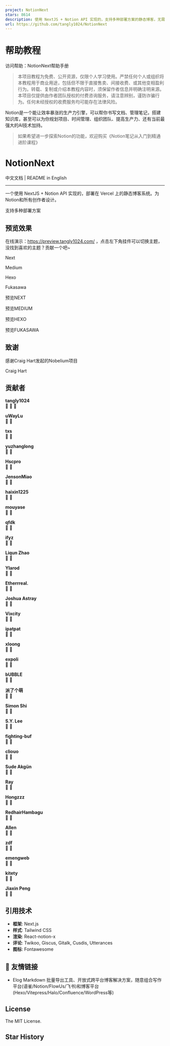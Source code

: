 ```yaml
---
project: NotionNext
stars: 8614
description: 使用 NextJS + Notion API 实现的，支持多种部署方案的静态博客，无需服务器、零门槛搭建网站，为Notion和所有创作者设计。 (A static blog built with NextJS and Notion API, supporting multiple deployment options. No server required, zero threshold to set up a website. Designed for Notion and all creators.)
url: https://github.com/tangly1024/NotionNext
---
```


帮助教程
====

访问帮助：NotionNext帮助手册

> 本项目教程为免费、公开资源，仅限个人学习使用。严禁任何个人或组织将本教程用于商业用途，包括但不限于直接售卖、间接收费、或其他变相盈利行为。转载、复制或介绍本教程内容时，须保留作者信息并明确注明来源。 本项目仅提供由作者团队授权的付费咨询服务，请注意辨别，谨防诈骗行为。任何未经授权的收费服务均可能存在法律风险。

Notion是一个能让效率暴涨的生产力引擎，可以帮你书写文档、管理笔记，搭建知识库，甚至可以为你规划项目、时间管理、组织团队、提高生产力、还有当前最强大的AI技术加持。

> 如果希望进一步探索Notion的功能，欢迎购买《Notion笔记从入门到精通进阶课程》

NotionNext
==========

中文文档 | README in English

* * *

一个使用 NextJS + Notion API 实现的，部署在 Vercel 上的静态博客系统。为Notion和所有创作者设计。

支持多种部署方案

预览效果
----

在线演示：https://preview.tangly1024.com/ ，点击左下角挂件可以切换主题，没找到喜欢的主题？贡献一个吧~

Next

Medium

Hexo

Fukasawa

预览NEXT

预览MEDIUM

预览HEXO

预览FUKASAWA

致谢
--

感谢Craig Hart发起的Nobelium项目

  
Craig Hart

贡献者
---

  
**tangly1024**  
🎫 🔧 🐛

  
**uWayLu**  
🔧 🐛

  
**txs**  
🔧 🐛

  
**yuzhanglong**  
🔧 🐛

  
**Hscpro**  
🔧 🐛

  
**JensonMiao**  
🔧 🐛

  
**haixin1225**  
🔧 🐛

  
**mouyase**  
🔧 🐛

  
**qfdk**  
🔧 🐛

  
**ifyz**  
🔧 🐛

  
**Liqun Zhao**  
🔧 🐛

  
**Ylarod**  
🔧 🐛

  
**Etherrreal.**  
🔧 🐛

  
**Joshua Astray**  
🔧 🐛

  
**Vixcity**  
🔧 🐛

  
**ipatpat**  
🔧 🐛

  
**xloong**  
🔧 🐛

  
**expoli**  
🔧 🐛

  
**bUBBLE**  
🔧 🐛

  
**派了个萌**  
🔧 🐛

  
**Simon Shi**  
🔧 🐛

  
**S.Y. Lee**  
🔧 🐛

  
**fighting-buf**  
🔧 🐛

  
**cliouo**  
🔧 🐛

  
**Sude Akgün**  
🔧 🐛

  
**Ray**  
🔧 🐛

  
**Hongzzz**  
🔧 🐛

  
**RedhairHambagu**  
🔧 🐛

  
**Allen**  
🔧 🐛

  
**zdf**  
🔧 🐛

  
**emengweb**  
🔧 🐛

  
**kitety**  
🔧 🐛

  
**Jiaxin Peng**  
🔧 🐛

引用技术
----

-   **框架**: Next.js
-   **样式**: Tailwind CSS
-   **渲染**: React-notion-x
-   **评论**: Twikoo, Giscus, Gitalk, Cusdis, Utterances
-   **图标**: Fontawesome

🔗 友情链接
-------

-   Elog Markdown 批量导出工具、开放式跨平台博客解决方案，随意组合写作平台(语雀/Notion/FlowUs/飞书)和博客平台(Hexo/Vitepress/Halo/Confluence/WordPress等)

License
-------

The MIT License.

Star History
------------
